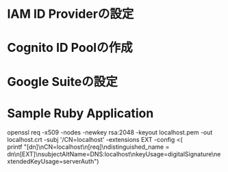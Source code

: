 # IAM ID Providerの設定
# Cognito ID Poolの作成
# Google Suiteの設定
# Sample Ruby Application
openssl req -x509 -nodes -newkey rsa:2048 -keyout localhost.pem -out localhost.crt  -subj '/CN=localhost' -extensions EXT -config <( \
   printf "[dn]\nCN=localhost\n[req]\ndistinguished_name = dn\n[EXT]\nsubjectAltName=DNS:localhost\nkeyUsage=digitalSignature\nextendedKeyUsage=serverAuth")

